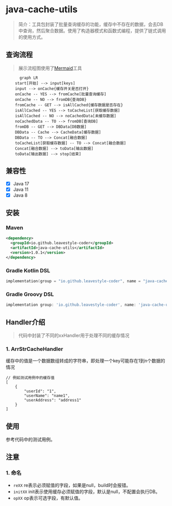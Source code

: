 # java-cache-utils

> 简介：工具包封装了批量查询缓存的功能，缓存中不存在的数据，会去DB中查询，然后聚合数据。使用了构造器模式和函数式编程，提供了链式调用的使用方式。

## 查询流程
> 展示流程图使用了[Mermaid](https://github.com/BackMarket/github-mermaid-extension)工具

```mermaid
      graph LR
    start[开始] --> input[keys]
    input --> onCache{缓存开关是否打开}
    onCache -- YES --> fromCache[批量查询缓存]
    onCache -- NO --> fromDB{查询DB}
    fromCache -- GET --> isAllCached{缓存数据是否存在}
    isAllCached -- YES --> toCacheList[获取缓存数据]
    isAllCached -- NO --> noCachedData[未缓存数据]
    noCachedData -- TO --> fromDB[查询DB]
    fromDB -- GET --> DBData[DB数据]
    DBData -- Cache --> CacheData[缓存数据]
    DBData -- TO --> Concat[融合数据]
    toCacheList[获取缓存数据] -- TO --> Concat[融合数据]
    Concat[融合数据] --> toData[输出数据]
    toData[输出数据] --> stop[结束]
```

## 兼容性

- [x] Java 17
- [x] Java 11
- [x] Java 8

## 安装

### Maven

``` xml
<dependency>
  <groupId>io.github.leavestyle-coder</groupId>
  <artifactId>java-cache-utils</artifactId>
  <version>1.0.1</version>
</dependency>
```

### Gradle Kotlin DSL

``` kotlin
implementation(group = "io.github.leavestyle-coder", name = "java-cache-utils", version = "1.0.1")
```

### Gradle Groovy DSL

``` groovy
implementation group: 'io.github.leavestyle-coder', name: 'java-cache-utils', version: '1.0.1'
```

## Handler介绍

> 代码中封装了不同的xxHandler用于处理不同的缓存情况

### 1. ArrStrCacheHandler

缓存中的值是一个数据数组转成的字符串，即处理一个key可能存在1到n个数据的情况

```
// 例如测试用例中的缓存值
[
	{
		"userId": "1",
		"userName": "name1",
		"userAddress": "address1"
	}
]
```

## 使用

参考代码中的测试用例。

## 注意

### 1. 命名

* `reXX` re表示必须赋值的字段，如果是null，build时会报错。
* `initXX` init表示使用缓存必须赋值的字段，默认是null，不配置会执行DB。
* `opXX` op表示可选字段，有默认值。